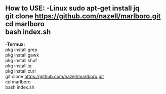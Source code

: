 <b>How to USE:</b>
-Linux
sudo apt-get install jq<br>
git clone https://github.com/nazell/marlboro.git<br>
cd marlboro<br>
bash index.sh<br>
----------------------------------------------------
<b>-Termux:</b><br>
pkg install grep<br>
pkg install gawk<br>
pkg install shuf<br>
pkg install jq<br>
pkg install curl<br>
git clone https://github.com/nazell/marlboro.git<br>
cd marlboro<br>
bash index.sh<br>
